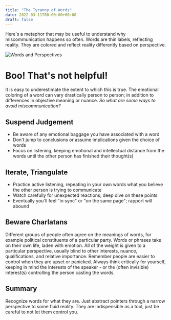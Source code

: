 ```yaml
---
title: "The Tyranny of Words"
date: 2022-03-11T00:00:00+00:00
draft: false
---
```

Here's a metaphor that may be useful to understand why miscommunication happens so often. 
Words are thin labels, reflecting reality. 
They are colored and reflect reality differently based on perspective.

![Words and Perspectives](/mySiteStatic/images/ConfettiEyes.png)

# Boo! That's not helpful!
It is easy to underestimate the extent to which this is true. 
The emotional coloring of a word can vary drastically person to person; in addition to differences in objective meaning or nuance. 
*So what are some ways to avoid miscommunication?*

## Suspend Judgement
* Be aware of any emotional baggage you have associated with a word
* Don't jump to conclusions or assume implications given the choice of words
* Focus on listening, keeping emotional and intellectual distance from the words until the other person has finished their thought(s)

## Iterate, Triangulate
* Practice active listening, repeating in your own words what you believe the other person is trying to communicate
* Watch carefully for unexpected reactions; deep dive on these points
* Eventually you'll feel "in sync" or "on the same page"; rapport will abound

## Beware Charlatans
Different groups of people often agree on the meanings of words, for example political constituents of a particular party. 
Words or phrases take on their own life, laden with emotion. 
All of the weight is given to a particular perspective, usually blind to other interests, nuance, qualifications, and relative importance. 
Remember people are easier to control when they are upset or panicked. 
Always think critically for yourself, keeping in mind the interests of the speaker - or the (often invisible) interest(s) controlling the person casting the words. 

## Summary

Recognize words for what they are. 
Just abstract pointers through a narrow perspective to some fluid reality. 
They are indispensible as a tool, just be careful to not let them control you.
